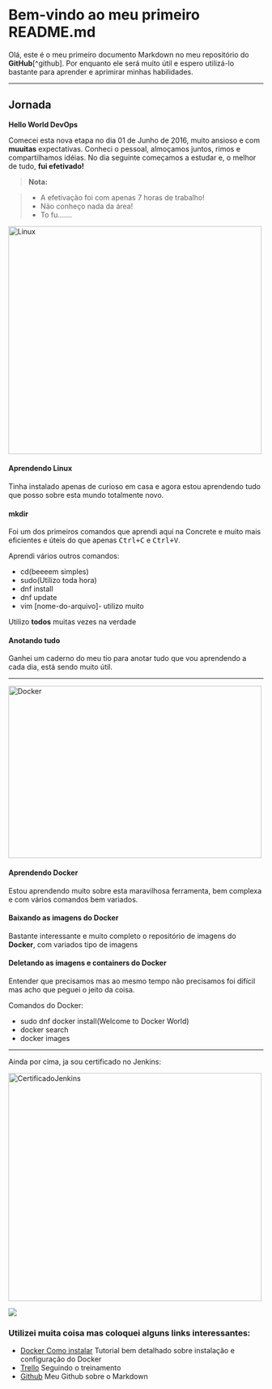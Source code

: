 Bem-vindo ao meu primeiro README.md
================================


Olá, este é o meu primeiro documento Markdown no meu repositório do **GitHub**[^github]. Por enquanto ele será muito útil e espero utilizá-lo bastante para aprender e aprimirar minhas habilidades.

<i class="icon-cog"></i>

----------

Jornada
-------------

<i class="icon-terminal icon-light"></i> **Hello World DevOps**

Comecei esta nova etapa no dia 01 de Junho de 2016, muito ansioso e com **muuitas** expectativas.
Conheci o pessoal, almoçamos juntos, rimos e compartilhamos idéias.
No dia seguinte começamos a estudar e, o melhor de tudo, **fui efetivado!**

> **Nota:**

> - A efetivação foi com apenas 7 horas de trabalho!
> - Não conheço nada da área!
> - To fu.......


<img src="https://github.com/cs-bruno-novo/learning-markdown/blob/master/LinuxLogo.png" width="500" height="450" alt="Linux">

#### <i class="icon-file"></i> Aprendendo Linux

Tinha instalado apenas de curioso em casa e agora estou aprendendo tudo que posso sobre esta mundo totalmente novo.

#### <i class="icon-folder-open"></i> mkdir

Foi um dos primeiros comandos que aprendi aqui na Concrete e muito mais eficientes e úteis do que apenas  <kbd>Ctrl+C</kbd> e <kbd>Ctrl+V</kbd>.

Aprendi vários outros comandos:

 * cd(beeeem simples)
 * sudo(Utilizo toda hora)
 * dnf install
 * dnf update
 * vim [nome-do-arquivo]- utilizo muito

Utilizo **todos** muitas vezes na verdade 

#### <i class="icon-pencil"></i> Anotando tudo

Ganhei um caderno do meu tio para anotar tudo que vou aprendendo a cada dia, está sendo muito útil.


----------

<img src="https://github.com/cs-bruno-novo/learning-markdown/blob/master/docker.png" width="500" height="340" alt="Docker">

#### <i class="icon-file"></i> Aprendendo Docker

Estou aprendendo muito sobre esta maravilhosa ferramenta, bem complexa e com vários comandos bem variados.


#### <i class="icon-hdd"></i> Baixando as imagens do Docker

Bastante interessante e muito completo o repositório de imagens do **Docker**, com variados tipo de imagens

#### <i class="icon-trash"></i> Deletando as imagens e containers do Docker

Entender que precisamos mas ao mesmo tempo não precisamos foi difícil mas acho que peguei o jeito da coisa.

Comandos do Docker:

 * sudo dnf docker install(Welcome to Docker World)
 * docker search
 * docker images

----------

Ainda por cima, ja sou certificado no Jenkins:

<img src="https://github.com/cs-bruno-novo/learning-markdown/blob/master/Certificado.png" width="500" height="450" alt="CertificadoJenkins">


![](https://github.com/cs-bruno-novo/learning-markdown/blob/master/logo-cs.jpg)


### Utilizei muita coisa mas coloquei alguns links interessantes:

 * [Docker Como instalar](http://devopslab.com.br/docker-como-instalar-o-docker-criacao-de-imagens-e-container/) Tutorial bem detalhado sobre instalação e configuração do Docker
 * [Trello](https://trello.com/b/BuZoWjJz/cs-devops-training-bruno-novo) Seguindo o treinamento
 * [Github](https://github.com/cs-bruno-novo/learning-markdown) Meu Github sobre o Markdown
